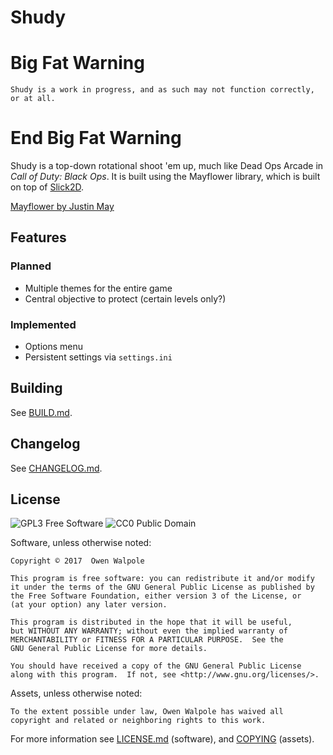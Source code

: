 # Shudy

# Big Fat Warning

    Shudy is a work in progress, and as such may not function correctly, or at all.

# End Big Fat Warning

Shudy is a top-down rotational shoot 'em up, much like Dead Ops Arcade in *Call of Duty: Black Ops*. It is built using the Mayflower library, which is built on top of [Slick2D](http://slick.ninjacave.com/).

[Mayflower by Justin May](http://mrmaycs.com/)

## Features

### Planned

- Multiple themes for the entire game
- Central objective to protect (certain levels only?)

### Implemented

- Options menu
- Persistent settings via `settings.ini`

## Building

See [BUILD.md](BUILD.md).

## Changelog

See [CHANGELOG.md](CHANGELOG.md).

## License

![GPL3 Free Software](https://www.gnu.org/graphics/gplv3-127x51.png)
![CC0 Public Domain](http://i.creativecommons.org/p/zero/1.0/88x31.png)

Software, unless otherwise noted:

```
Copyright © 2017  Owen Walpole

This program is free software: you can redistribute it and/or modify
it under the terms of the GNU General Public License as published by
the Free Software Foundation, either version 3 of the License, or
(at your option) any later version.

This program is distributed in the hope that it will be useful,
but WITHOUT ANY WARRANTY; without even the implied warranty of
MERCHANTABILITY or FITNESS FOR A PARTICULAR PURPOSE.  See the
GNU General Public License for more details.

You should have received a copy of the GNU General Public License
along with this program.  If not, see <http://www.gnu.org/licenses/>.
```

Assets, unless otherwise noted:

```
To the extent possible under law, Owen Walpole has waived all copyright and related or neighboring rights to this work.
```

For more information see [LICENSE.md](LICENSE.md) (software), and [COPYING](assets/COPYING) (assets).
